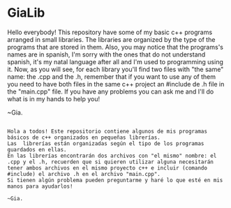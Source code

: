 # GiaLib
Hello everybody! This repository have some of my basic c++ programs arranged in small libraries. 
The libraries are organized by the type of the programs that are stored in them.
Also, you may notice that the programs's names are in spanish, I'm sorry with the ones that do not understand spanish, it's my natal language after all and I'm used to programming using it.
Now, as you will see, for each library you'll find two files with "the same" name: the .cpp and the .h, remember that if you want to use any of them you need to have both files in the same c++ project an #include de .h file in the "main.cpp" file.
If you have any problems you can ask me and I'll do what is in my hands to help you!

~Gia.

~~~

Hola a todos! Este repositorio contiene algunos de mis programas básicos de c++ organizados en pequeñas librerías.
Las  librerías están organizadas según el tipo de los programas guardados en ellas.
En las librerías encontrarán dos archivos con "el mismo" nombre: el .cpp y el .h, recuerden que si quieren utilizar alguna necesitarán tener ambos archivos en el mismo proyecto c++ e incluir (comando #include) el archivo .h en el archivo "main.cpp".
Si tienen algún problema pueden preguntarme y haré lo que esté en mis manos para ayudarlos!

~Gia.
